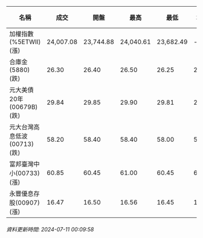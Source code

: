 | 名稱 | 成交 | 開盤 | 最高 | 最低 | 均價 | 成交金額(億) | 昨收 | 漲跌幅 | 漲跌 | 總量 | 昨量 | 振幅 |
| -------- | -------- | -------- | -------- |-------- | -------- | -------- |-------- |-------- |-------- | -------- | -------- |-------- |
|加權指數(%5ETWII) (漲)|24,007.08|23,744.88|24,040.61|23,682.49|-|5,130.26|23,900.08|0.45%|107.00|10,643,658|0|1.50%|
|合庫金(5880) (跌)|26.30|26.40|26.50|26.25|26.32|3.09|26.40|0.38%|0.10|11,727|8,712|0.95%|
|元大美債20年(00679B) (跌)|29.84|29.85|29.90|29.81|29.84|17.39|29.90|0.20%|0.06|58,284|46,946|0.30%|
|元大台灣高息低波(00713) (跌)|58.20|58.40|58.40|58.00|58.20|7.96|58.40|0.34%|0.20|13,682|18,900|0.68%|
|富邦臺灣中小(00733) (漲)|60.85|60.45|61.00|60.45|60.83|0.971|60.60|0.41%|0.25|1,596|2,240|0.91%|
|永豐優息存股(00907) (漲)|16.47|16.50|16.56|16.45|16.50|0.276|16.45|0.12%|0.02|1,672|3,013|0.67%|
###### 資料更新時間: 2024-07-11 00:09:58